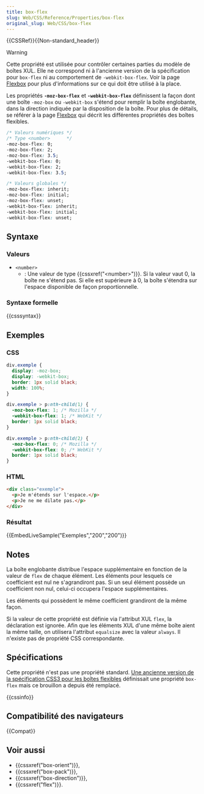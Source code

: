 ```yaml
---
title: box-flex
slug: Web/CSS/Reference/Properties/box-flex
original_slug: Web/CSS/box-flex
---
```


{{CSSRef}}{{Non-standard_header}}

> [!WARNING]
> Cette propriété est utilisée pour contrôler certaines parties du modèle de boîtes XUL. Elle ne correspond ni à l'ancienne version de la spécification pour `box-flex` ni au comportement de `-webkit-box-flex`. Voir la page [Flexbox](/fr/docs/Web/CSS/CSS_flexible_box_layout/Basic_concepts_of_flexbox) pour plus d'informations sur ce qui doit être utilisé à la place.

Les propriétés **`-moz-box-flex`** et **`-webkit-box-flex`** définissent la façon dont une boîte `-moz-box` ou `-webkit-box` s'étend pour remplir la boîte englobante, dans la direction indiquée par la disposition de la boîte. Pour plus de détails, se référer à la page [Flexbox](/fr/docs/Web/CSS/CSS_flexible_box_layout/Basic_concepts_of_flexbox) qui décrit les différentes propriétés des boîtes flexibles.

```css
/* Valeurs numériques */
/* Type <number>      */
-moz-box-flex: 0;
-moz-box-flex: 2;
-moz-box-flex: 3.5;
-webkit-box-flex: 0;
-webkit-box-flex: 2;
-webkit-box-flex: 3.5;

/* Valeurs globales */
-moz-box-flex: inherit;
-moz-box-flex: initial;
-moz-box-flex: unset;
-webkit-box-flex: inherit;
-webkit-box-flex: initial;
-webkit-box-flex: unset;
```

## Syntaxe

### Valeurs

- `<number>`
  - : Une valeur de type {{cssxref("&lt;number&gt;")}}. Si la valeur vaut 0, la boîte ne s'étend pas. Si elle est supérieure à 0, la boîte s'étendra sur l'espace disponible de façon proportionnelle.

### Syntaxe formelle

{{csssyntax}}

## Exemples

### CSS

```css
div.exemple {
  display: -moz-box;
  display: -webkit-box;
  border: 1px solid black;
  width: 100%;
}

div.exemple > p:nth-child(1) {
  -moz-box-flex: 1; /* Mozilla */
  -webkit-box-flex: 1; /* WebKit */
  border: 1px solid black;
}

div.exemple > p:nth-child(2) {
  -moz-box-flex: 0; /* Mozilla */
  -webkit-box-flex: 0; /* WebKit */
  border: 1px solid black;
}
```

### HTML

```html
<div class="exemple">
  <p>Je m'étends sur l'espace.</p>
  <p>Je ne me dilate pas.</p>
</div>
```

### Résultat

{{EmbedLiveSample("Exemples","200","200")}}

## Notes

La boîte englobante distribue l'espace supplémentaire en fonction de la valeur de `flex` de chaque élément. Les éléments pour lesquels ce coefficient est nul ne s'agrandiront pas. Si un seul élément possède un coefficient non nul, celui-ci occupera l'espace supplémentaires.

Les éléments qui possèdent le même coefficient grandiront de la même façon.

Si la valeur de cette propriété est définie via l'attribut XUL `flex`, la déclaration est ignorée. Afin que les éléments XUL d'une même boîte aient la même taille, on utilisera l'attribut `equalsize` avec la valeur `always`. Il n'existe pas de propriété CSS correspondante.

## Spécifications

Cette propriété n'est pas une propriété standard. [Une ancienne version de la spécification CSS3 pour les boîtes flexibles](https://www.w3.org/TR/2009/WD-css3-flexbox-20090723/) définissait une propriété `box-flex` mais ce brouillon a depuis été remplacé.

{{cssinfo}}

## Compatibilité des navigateurs

{{Compat}}

## Voir aussi

- {{cssxref("box-orient")}},
- {{cssxref("box-pack")}},
- {{cssxref("box-direction")}},
- {{cssxref("flex")}}.
